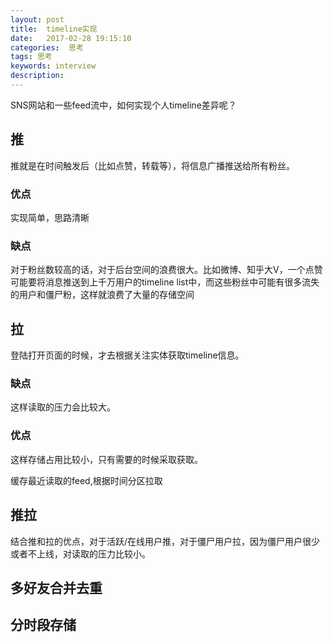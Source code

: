 ```yaml
---
layout: post
title:  timeline实现
date:   2017-02-28 19:15:10
categories:  思考
tags: 思考
keywords: interview
description: 
---
```


SNS网站和一些feed流中，如何实现个人timeline差异呢？

## 推
推就是在时间触发后（比如点赞，转载等），将信息广播推送给所有粉丝。

### 优点
实现简单，思路清晰

### 缺点
对于粉丝数较高的话，对于后台空间的浪费很大。比如微博、知乎大V，一个点赞可能要将消息推送到上千万用户的timeline list中，而这些粉丝中可能有很多流失的用户和僵尸粉，这样就浪费了大量的存储空间

## 拉
登陆打开页面的时候，才去根据关注实体获取timeline信息。

### 缺点
这样读取的压力会比较大。

### 优点
这样存储占用比较小，只有需要的时候采取获取。

缓存最近读取的feed,根据时间分区拉取

## 推拉
结合推和拉的优点，对于活跃/在线用户推，对于僵尸用户拉，因为僵尸用户很少或者不上线，对读取的压力比较小。


## 多好友合并去重
## 分时段存储
